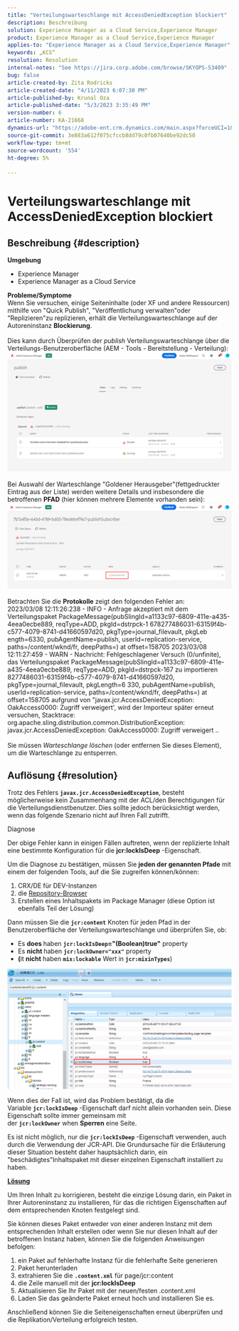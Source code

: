 ```yaml
---
title: "Verteilungswarteschlange mit AccessDeniedException blockiert"
description: Beschreibung
solution: Experience Manager as a Cloud Service,Experience Manager
product: Experience Manager as a Cloud Service,Experience Manager
applies-to: "Experience Manager as a Cloud Service,Experience Manager"
keywords: „KCS“
resolution: Resolution
internal-notes: "See https://jira.corp.adobe.com/browse/SKYOPS-53409"
bug: false
article-created-by: Zita Rodricks
article-created-date: "4/11/2023 6:07:30 PM"
article-published-by: Krunal Oza
article-published-date: "5/3/2023 3:35:49 PM"
version-number: 6
article-number: KA-21668
dynamics-url: "https://adobe-ent.crm.dynamics.com/main.aspx?forceUCI=1&pagetype=entityrecord&etn=knowledgearticle&id=0e63beb4-93d8-ed11-a7c7-6045bd006079"
source-git-commit: 3e883a612f075cfccb8dd79c0fb07640be92dc50
workflow-type: tm+mt
source-wordcount: '554'
ht-degree: 5%

---
```


# Verteilungswarteschlange mit AccessDeniedException blockiert

## Beschreibung {#description}

<b>Umgebung</b>
- Experience Manager
- Experience Manager as a Cloud Service



<b>Probleme/Symptome</b><br>Wenn Sie versuchen, einige Seiteninhalte (oder XF und andere Ressourcen) mithilfe von &quot;Quick Publish&quot;, &quot;Veröffentlichung verwalten&quot;oder &quot;Replizieren&quot;zu replizieren, erhält die Verteilungswarteschlange auf der Autoreninstanz <b>Blockierung</b>.<br> <br>Dies kann durch Überprüfen der *publish* Verteilungswarteschlange über die Verteilungs-Benutzeroberfläche (AEM - Tools - Bereitstellung - Verteilung):<br>![](assets/___1863beb4-93d8-ed11-a7c7-6045bd006079___.png)<br> <br>Bei Auswahl der Warteschlange &quot;Goldener Herausgeber&quot;(fettgedruckter Eintrag aus der Liste) werden weitere Details und insbesondere die betroffenen <b>PFAD</b> (hier können mehrere Elemente vorhanden sein):<br>![](assets/___2363beb4-93d8-ed11-a7c7-6045bd006079___.png)<br> <br>Betrachten Sie die <b>Protokolle</b> zeigt den folgenden Fehler an:<br>2023/03/08 12:11:26:238 - INFO - Anfrage akzeptiert mit dem Verteilungspaket PackageMessage(pubSlingId=a1133c97-6809-411e-a435-4eea0ecbe889, reqType=ADD, pkgId=dstrpck-1 678277486031-63159f4b-c577-4079-8741-d41660597d20, pkgType=journal_filevault, pkgLeb ength=6330, pubAgentName=publish, userId=replication-service, paths=/content/wknd/fr, deepPaths=) at offset=158705 2023/03/08 12:11:27:459 - WARN - Nachricht: Fehlgeschlagener Versuch (0/unfinite), das Verteilungspaket PackageMessage(pubSlingId=a1133c97-6809-411e-a435-4eea0ecbe889, reqType=ADD, pkgId=dstrpck-167 zu importieren 8277486031-63159f4b-c577-4079-8741-d41660597d20, pkgType=journal_filevault, pkgLength=6 330, pubAgentName=publish, userId=replication-service, paths=/content/wknd/fr, deepPaths=) at offset=158705 aufgrund von &quot;javax.jcr.AccessDeniedException: OakAccess0000: Zugriff verweigert&#39;, wird der Importeur später erneut versuchen, Stacktrace: org.apache.sling.distribution.common.DistributionException: javax.jcr.AccessDeniedException: OakAccess0000: Zugriff verweigert ..<br> <br>Sie müssen *Warteschlange löschen* (oder entfernen Sie dieses Element), um die Warteschlange zu entsperren.

## Auflösung {#resolution}


Trotz des Fehlers <b>`javax.jcr.AccessDeniedException`</b>, besteht möglicherweise kein Zusammenhang mit der ACL/den Berechtigungen für die Verteilungsdienstbenutzer. Dies sollte jedoch berücksichtigt werden, wenn das folgende Szenario nicht auf Ihren Fall zutrifft.



Diagnose

Der obige Fehler kann in einigen Fällen auftreten, wenn der replizierte Inhalt eine bestimmte Konfiguration für die <b>jcr:lockIsDeep</b> -Eigenschaft.

Um die Diagnose zu bestätigen, müssen Sie <b>jeden der genannten Pfade</b> mit einem der folgenden Tools, auf die Sie zugreifen können/können:

1. CRX/DE für DEV-Instanzen
2. die [Repository-Browser](https://experienceleague.adobe.com/docs/experience-manager-cloud-service/content/implementing/developer-tools/repository-browser.html?lang=de)
3. Erstellen eines Inhaltspakets im Package Manager (diese Option ist ebenfalls Teil der Lösung)


Dann müssen Sie die <b>`jcr:content`</b> Knoten für jeden Pfad in der Benutzeroberfläche der Verteilungswarteschlange und überprüfen Sie, ob:

- Es <b>does </b>haben <b>`jcr:lockIsDeep`=&quot;(Boolean)true&quot;</b> property
- Es <b>nicht </b>haben <b>`jcr:lockOwner="xxx"`</b> property
- <b>(</b>it <b>nicht</b> haben <b>`mix:lockable`</b> Wert in <b>`jcr:mixinTypes`</b>)


![](assets/e5fb7aa2-d8bd-ed11-83ff-6045bd0065b6.png)

Wenn dies der Fall ist, wird das Problem bestätigt, da die Variable <b>`jcr:lockIsDeep`</b> -Eigenschaft darf nicht allein vorhanden sein. Diese Eigenschaft sollte immer gemeinsam mit der <b>`jcr:lockOwner`</b> when <b>Sperren</b> eine Seite.

Es ist nicht möglich, nur die <b>`jcr:lockIsDeep`</b> -Eigenschaft verwenden, auch durch die Verwendung der JCR-API. Die Grundursache für die Erläuterung dieser Situation besteht daher hauptsächlich darin, ein &quot;beschädigtes&quot;Inhaltspaket mit dieser einzelnen Eigenschaft installiert zu haben.



<u><b>Lösung</b></u>

Um Ihren Inhalt zu korrigieren, besteht die einzige Lösung darin, ein Paket in Ihrer Autoreninstanz zu installieren, für das die richtigen Eigenschaften auf dem entsprechenden Knoten festgelegt sind.

Sie können dieses Paket entweder von einer anderen Instanz mit dem entsprechenden Inhalt erstellen oder wenn Sie nur diesen Inhalt auf der betroffenen Instanz haben, können Sie die folgenden Anweisungen befolgen:

1. ein Paket auf fehlerhafte Instanz für die fehlerhafte Seite generieren
2. Paket herunterladen
3. extrahieren Sie die <b>`.content.xml`</b> für page/jcr:content
4. die Zeile manuell mit der <b>jcr:lockIsDeep</b>
5. Aktualisieren Sie Ihr Paket mit der neuen/festen .content.xml
6. Laden Sie das geänderte Paket erneut hoch und installieren Sie es.


Anschließend können Sie die Seiteneigenschaften erneut überprüfen und die Replikation/Verteilung erfolgreich testen.
